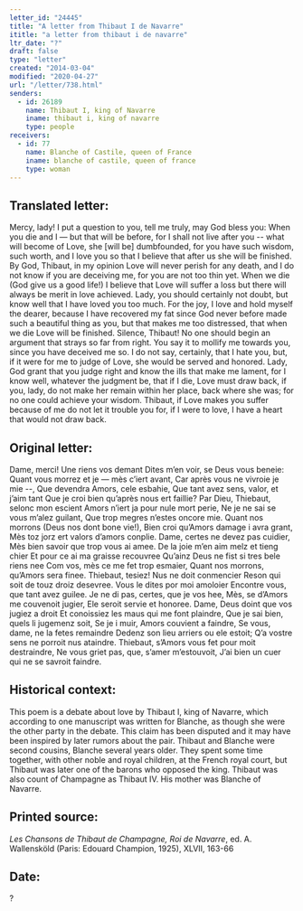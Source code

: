 ```yaml
---
letter_id: "24445"
title: "A letter from Thibaut I de Navarre"
ititle: "a letter from thibaut i de navarre"
ltr_date: "?"
draft: false
type: "letter"
created: "2014-03-04"
modified: "2020-04-27"
url: "/letter/738.html"
senders:
  - id: 26189
    name: Thibaut I, king of Navarre
    iname: thibaut i, king of navarre
    type: people
receivers:
  - id: 77
    name: Blanche of Castile, queen of France
    iname: blanche of castile, queen of france
    type: woman
---
```

<h2> Translated letter:</h2>Mercy, lady!  I put a question to you,
tell me truly, may God bless you:
When you die and I — but that will be before,
for I shall not live after you --
what will become of Love, she [will be] dumbfounded,
for you have such wisdom, such worth, and I love you so
that I believe that after us she will be finished.
By God, Thibaut, in my opinion
Love will never perish for any death,
and I do not know if you are deceiving me,
for you are not too thin yet.
When we die (God give us a good life!)
I believe that Love will suffer a loss
but there will always be merit in love achieved.
Lady, you should certainly not doubt,
but know well that I have loved you too much.
For the joy, I love and hold myself the dearer,
because I have recovered my fat
since God never before made such a beautiful thing
as you, but that makes me too distressed,
that when we die Love will be finished.
Silence, Thibaut!  No one should begin
an argument that strays so far from right.
You say it to mollify me
towards you, since you have deceived me so.
I do not say, certainly, that I hate you,
but, if it were for me to judge of Love,
she would be served and honored.
Lady, God grant that you judge right
and know the ills that make me lament,
for I know well, whatever the judgment be,
that if I die, Love must draw back,
if you, lady, do not make her remain
within her place, back where she was;
for no one could achieve your wisdom.
Thibaut, if Love makes you suffer because of me
do not let it trouble you for, if I were to love,
I have a heart that would not draw back.
<h2 class="mt-4"> Original letter:</h2>Dame, merci!  Une riens vos demant
Dites m’en voir, se Deus vous beneie:
Quant vous morrez et je — mès c’iert avant,
Car après vous ne vivroie je mie --,
Que devendra Amors, cele esbahie,
Que tant avez sens, valor, et j’aim tant
Que je croi bien qu’après nous ert faillie?
Par Dieu, Thiebaut, selonc mon escient
Amors n’iert ja pour nule mort perie,
Ne je ne sai se vous m’alez guilant,
Que trop megres n’estes oncore mie.
Quant nos morrons (Deus nos dont bone vie!),
Bien croi qu’Amors damage i avra grant,
Mès toz jorz ert valors d’amors conplie.
Dame, certes ne devez pas cuidier,
Mès bien savoir que trop vous ai amee.
De la joie m’en aim melz et tieng chier
Et pour ce ai ma graisse recouvree
Qu’ainz Deus ne fist si tres bele riens nee
Com vos, mès ce me fet trop esmaier,
Quant nos morrons, qu’Amors sera finee.
Thiebaut, tesiez!  Nus ne doit conmencier
Reson qui soit de touz droiz desevree.
Vous le dites por moi amoloier
Encontre vous, que tant avez guilee.
Je ne di pas, certes, que je vos hee,
Mès, se d’Amors me couvenoit jugier,
Ele seroit servie et honoree.
Dame, Deus doint que vos jugiez a droit
Et conoissiez les maus qui me font plaindre,
Que je sai bien, quels li jugemenz soit,
Se je i muir, Amors couvient a faindre,
Se vous, dame, ne la fetes remaindre
Dedenz son lieu arriers ou ele estoit;
Q’a vostre sens ne porroit nus ataindre.
Thiebaut, s’Amors vous fet pour moit destraindre,
Ne vous griet pas, que, s’amer m’estouvoit,
J’ai bien un cuer qui ne se savroit faindre.
<h2 class="mt-4"> Historical context:</h2>This poem is a debate about love by Thibaut I, king of Navarre, which according to one manuscript was written for Blanche, as though she were the other party in the debate.  This claim has been disputed and it may have been inspired by later rumors about the pair.  Thibaut and Blanche were second cousins, Blanche several years older.  They spent some time together, with other noble and royal children, at the French royal court, but Thibaut was later one of the barons who opposed the king.  Thibaut was also count of Champagne as Thibaut IV.  His mother was Blanche of Navarre.
<h2 class="mt-4"> Printed source:</h2><p><em>Les Chansons de Thibaut de Champagne, Roi de Navarre</em>, ed. A. Wallensköld (Paris: Edouard Champion, 1925), XLVII, 163-66</p><h2 class="mt-4"> Date:</h2>?